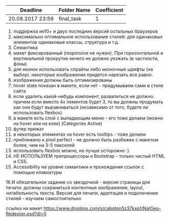 ﻿| Deadline         | Folder Name | Coefficient |
| ---------------- | ----------- | ----------- |
| 20.08.2017 23:59 | final_task  | 1           |

1. поддержка ие10+ и двух последних версий остальных браузеров
2. максимально оптимальное использование стилей: для одинаковых элементов одинаковые классы, структура и т.д.
3. Семантика
4. макет фиксированный (responsive не нужен). При горизонтальной и вертикальной прокрутке ничего не должно уезжать (в частности, фоны)
5. для иконок использовать спрайты либо иконочные шрифты (на выбор). некоторые изображения придется нарезать все равно.
6. изображения должны быть оптимизированы
7. hover state показан в макете, если нет - придумываем сами в стиле сайта
8. если удалить какой-нибудь компонент, развалиться не должно. причем если вместо 4х лементов будет 3, то вы должны продумать как они будут выравниваться (независимо от того, будете ли использовать flexbox).
9. в макете есть слой с выпадающим меню - его тоже делаем (можно на hover или на клик) (Categories Active)
10. футер прижат
11. в некоторых элементах на hover есть tooltips - тоже делаем
12. приближено к pixel perfect - не должно быть разбежек с макетом более, чем на 3-5 пикселей
13. использовать flexbox можно, но лучше осторожно :)
14. НЕ ИСПОЛЬЗУЕМ препроцессоры и Bootstrap - только чистый HTML и CSS.
15. Accessibility на уровне семантики и прохождения ссылок с помощью клавиатуры

16 И обязательное задание со звездочкой - версия страницы для печати: должны сохраниться контентные изображения, layout, читабельность текста. Версия для печати, адаптация и подключения стилей - изучаем самостоятельно

ссылка на макет
https://www.dropbox.com/s/cabqtqn5z37kxq1/NatGeo-Redesign.psd?dl=0
